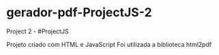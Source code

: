 # gerador-pdf-ProjectJS-2
Project 2 - #ProjectJS

Projeto criado com HTML e JavaScript
Foi utilizada a biblioteca html2pdf
